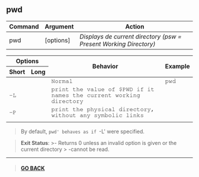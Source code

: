 
## **pwd**

|Command|Argument|Action|
|---|---|---|
|pwd| [options] |*Displays de current directory (psw = Present Working Directory)*|

<table>
    <thead>
        <tr>
            <th colspan="2">Options</th>
            <th rowspan="2">Behavior</th>
            <th rowspan="2">Example</th>
        </tr>
        <tr>
            <th>Short</th>
            <th>Long</th>
        </tr>
    </thead>
    <tbody style="font-family: FreeMono, monospace;">
        <tr>
            <td></td>
            <td></td>
            <td>Normal</td>
            <td>pwd</td>
        </tr>
        <tr>
            <td>-L</td>
            <td></td>
            <td>print the value of $PWD if it names the current working
                directory</td>
            <td></td>
        </tr>
        <tr>
            <td>-P</td>
            <td></td>
            <td>print the physical directory, without any symbolic links</td>
            <td></td>
        </tr>
        <tr>
            <td></td>
            <td></td>
            <td></td>
            <td></td>
        </tr>
    </tbody>
</table>

> By default, `pwd' behaves as if `-L' were specified.

> **Exit Status**:
    >- Returns 0 unless an invalid option is given or the current directory
    > -cannot be read.


---

> #### [GO BACK](../../home.md)